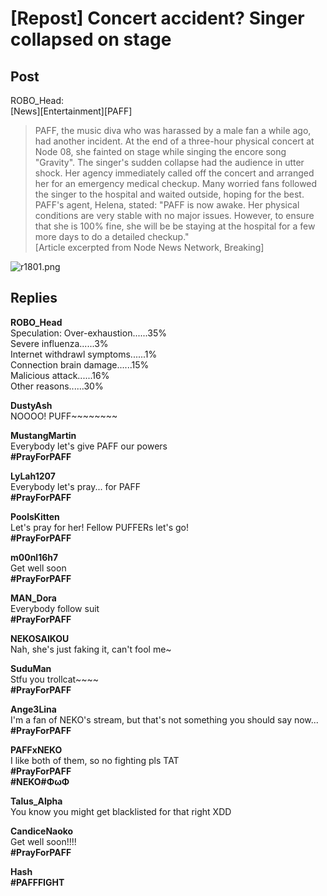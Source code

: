 # [Repost] Concert accident? Singer collapsed on stage
## Post
ROBO_Head:<br>
[News][Entertainment][PAFF]<br>
> PAFF, the music diva who was harassed by a male fan a while ago, had another incident. At the end of a three-hour physical concert at Node 08, she fainted on stage while singing the encore song "Gravity". The singer's sudden collapse had the audience in utter shock. Her agency immediately called off the concert and arranged her for an emergency medical checkup. Many worried fans followed the singer to the hospital and waited outside, hoping for the best.<br>
> PAFF's agent, Helena, stated: "PAFF is now awake. Her physical conditions are very stable with no major issues. However, to ensure that she is 100% fine, she will be be staying at the hospital for a few more days to do a detailed checkup." <br>
[Article excerpted from Node News Network, Breaking]

![r1801.png](/attachments/r1801.png)
## Replies
**ROBO_Head**<br>
Speculation: Over-exhaustion......35%<br>
Severe influenza......3%<br>
Internet withdrawl symptoms......1%<br>
Connection brain damage......15%<br>
Malicious attack......16% <br>
Other reasons......30%

**DustyAsh**<br>
NOOOO! PUFF~~~~~~~~

**MustangMartin**<br>
Everybody let's give PAFF our powers<br>
**\#PrayForPAFF**

**LyLah1207**<br>
Everybody let's pray... for PAFF<br>
**\#PrayForPAFF**

**PoolsKitten**<br>
Let's pray for her! Fellow PUFFERs let's go!<br>
**\#PrayForPAFF**

**m00nl16h7**<br>
Get well soon<br>
**\#PrayForPAFF**

**MAN_Dora**<br>
Everybody follow suit<br>
**\#PrayForPAFF**

**NEKOSAIKOU**<br>
Nah, she's just faking it, can't fool me~

**SuduMan**<br>
Stfu you trollcat~~~~<br>
**\#PrayForPAFF**

**Ange3Lina**<br>
I'm a fan of NEKO's stream, but that's not something you should say now... **\#PrayForPAFF**

**PAFFxNEKO**<br>
I like both of them, so no fighting pls TAT<br>
**\#PrayForPAFF**<br>
**\#NEKO\#ΦωΦ**

**Talus_Alpha**<br>
You know you might get blacklisted for that right XDD

**CandiceNaoko**<br>
Get well soon!!!!<br>
**\#PrayForPAFF**

**Hash**<br>
**\#PAFFFIGHT**

